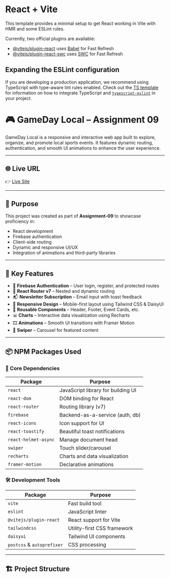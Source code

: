 # React + Vite

This template provides a minimal setup to get React working in Vite with HMR and some ESLint rules.

Currently, two official plugins are available:

- [@vitejs/plugin-react](https://github.com/vitejs/vite-plugin-react/blob/main/packages/plugin-react) uses [Babel](https://babeljs.io/) for Fast Refresh
- [@vitejs/plugin-react-swc](https://github.com/vitejs/vite-plugin-react/blob/main/packages/plugin-react-swc) uses [SWC](https://swc.rs/) for Fast Refresh

## Expanding the ESLint configuration

If you are developing a production application, we recommend using TypeScript with type-aware lint rules enabled. Check out the [TS template](https://github.com/vitejs/vite/tree/main/packages/create-vite/template-react-ts) for information on how to integrate TypeScript and [`typescript-eslint`](https://typescript-eslint.io) in your project.

# 🎮 GameDay Local – Assignment 09

GameDay Local is a responsive and interactive web app built to explore, organize, and promote local sports events. It features dynamic routing, authentication, and smooth UI animations to enhance the user experience.

---

## 🌐 Live URL

👉 [Live Site](https://starlit-nougat-c89c38.netlify.app/)

---

## 🎯 Purpose

This project was created as part of **Assignment-09** to showcase proficiency in:

- React development
- Firebase authentication
- Client-side routing
- Dynamic and responsive UI/UX
- Integration of animations and third-party libraries

---

## 🚀 Key Features

- 🔐 **Firebase Authentication** – User login, register, and protected routes
- 🧭 **React Router v7** – Nested and dynamic routing
- 📬 **Newsletter Subscription** – Email input with toast feedback
- 🎨 **Responsive Design** – Mobile-first layout using Tailwind CSS & DaisyUI
- 🧩 **Reusable Components** – Header, Footer, Event Cards, etc.
- 📊 **Charts** – Interactive data visualization using Recharts
- 🎞 **Animations** – Smooth UI transitions with Framer Motion
- 📸 **Swiper** – Carousel for featured content

---

## 📦 NPM Packages Used

### 🔧 Core Dependencies

| Package              | Purpose                                      |
|----------------------|----------------------------------------------|
| `react`              | JavaScript library for building UI           |
| `react-dom`          | DOM binding for React                        |
| `react-router`       | Routing library (v7)                         |
| `firebase`           | Backend-as-a-service (auth, db)              |
| `react-icons`        | Icon support for UI                          |
| `react-toastify`     | Beautiful toast notifications                |
| `react-helmet-async` | Manage document head                         |
| `swiper`             | Touch slider/carousel                        |
| `recharts`           | Charts and data visualization                |
| `framer-motion`      | Declarative animations                       |

### 🛠️ Development Tools

| Package               | Purpose                                  |
|-----------------------|------------------------------------------|
| `vite`                | Fast build tool                          |
| `eslint`              | JavaScript linter                        |
| `@vitejs/plugin-react`| React support for Vite                   |
| `tailwindcss`         | Utility-first CSS framework              |
| `daisyui`             | Tailwind UI components                   |
| `postcss` & `autoprefixer` | CSS processing                      |

---

## 🏗️ Project Structure

